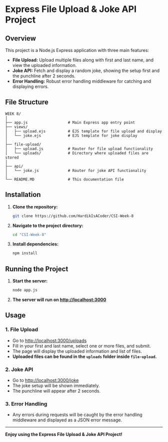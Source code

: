 # Express File Upload & Joke API Project

## Overview

This project is a Node.js Express application with three main features:

- **File Upload:** Upload multiple files along with first and last name, and view the uploaded information.
- **Joke API:** Fetch and display a random joke, showing the setup first and the punchline after 2 seconds.
- **Error Handling:** Robust error handling middleware for catching and displaying errors.

## File Structure

```
WEEK 8/
│
├── app.js                  # Main Express app entry point
├── views/
│   ├── upload.ejs          # EJS template for file upload and display
│   └── joke.ejs            # EJS template for joke display
│
├── file-upload/
│   ├── upload.js           # Router for file upload functionality
│   └── uploads/            # Directory where uploaded files are stored
│
├── api/
│   └── joke.js             # Router for joke API functionality
│
└── README.MD               # This documentation file
```

## Installation

1. **Clone the repository:**
   ```sh
   git clone https://github.com/HardikIsACoder/CSI-Week-8
   ```
2. **Navigate to the project directory:**
   ```sh
   cd "CSI-Week-8"
   ```
3. **Install dependencies:**
   ```sh
   npm install
   ```

## Running the Project

1. **Start the server:**
   ```sh
   node app.js
   ```
2. **The server will run on [http://localhost:3000](http://localhost:3000)**

## Usage

### 1. File Upload

- Go to [http://localhost:3000/uploads](http://localhost:3000/uploads)
- Fill in your first and last name, select one or more files, and submit.
- The page will display the uploaded information and list of files.
- **Uploaded files can be found in the `uploads` folder inside `file-upload`.**

### 2. Joke API

- Go to [http://localhost:3000/joke](http://localhost:3000/joke)
- The joke setup will be shown immediately.
- The punchline will appear after 2 seconds.

### 3. Error Handling

- Any errors during requests will be caught by the error handling middleware and displayed as a JSON error message.

---

**Enjoy using the Express File Upload & Joke API Project!**

